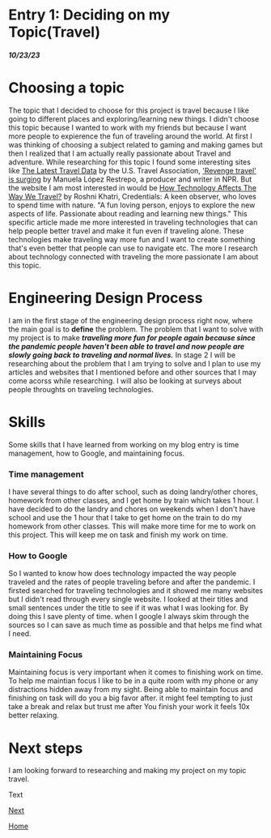 # Entry 1: Deciding on my Topic(Travel)
##### 10/23/23
# Choosing a topic
The topic that I decided to choose for this project is travel because I like going to different places and exploring/learning new things. I didn't choose this topic because I wanted to work with my friends but because I want more people to expierence the fun of traveling around the world. At first I was thinking of choosing a subject related to gaming and making games but then I realized that I am actually really passionate about Travel and adventure. While researching for this topic I found some interesting sites like [The Latest Travel Data](https://www.ustravel.org/research/monthly-travel-data-report) by the U.S. Travel Association, ['Revenge travel' is surging](https://www.npr.org/2022/06/16/1105323610/flight-tickets-inflation-pandemic-revenge-travel-vacation-europe-recession) by Manuela López Restrepo, a producer and writer in NPR. But the website I am most interested in would be [How Technology Affects The Way We Travel?](https://www.opengrowth.com/resources/how-technology-affects-the-way-we-travel) by Roshni Khatri, Credentials: A keen observer, who loves to spend time with nature. "A fun loving person, enjoys to explore the new aspects of life. Passionate about reading and learning new things." This specific article made me more interested in traveling technologies that can help people better travel and make it fun even if traveling alone. These technologies make traveling way more fun and I want to create something that's even better that people can use to navigate etc. The more I research about technology connected with traveling the more passionate I am about this topic.
# Engineering Design Process
I am in the first stage of the engineering design process right now, where the main goal is to **define** the problem. The problem that I want to solve with my project is to make _**traveling more fun for people again because since the pandemic people haven't been able to travel and now people are slowly going back to traveling and normal lives.**_ In stage 2 I will be researching about the problem that I am trying to solve and I plan to use my articles and websites that I mentioned before and other sources that I may come acorss while researching. I will also be looking at surveys about people throughts on traveling technologies.
# Skills
Some skills that I have learned from working on my blog entry is time management, how to Google, and maintaining focus.
### Time management
I have several things to do after school, such as doing landry/other chores, homework from other classes, and I get home by train which takes 1 hour. I have decided to do the landry and chores on weekends when I don't have school and use the 1 hour that I take to get home on the train to do my homework from other classes. This will make more time for me to work on this project. This will keep me on task and finish my work on time.
### How to Google
So I wanted to know how does technology impacted the way people traveled and the rates of people traveling before and after the pandemic. I firsted searched for traveling technologies and it showed me many websites but I didn't read through every single website. I looked at their titles and small sentences under the title to see if it was what I was looking for. By doing this I save plenty of time. when I google I always skim through the sources so I can save as much time as possible and that helps me find what I need.
### Maintaining Focus
Maintaining focus is very important when it comes to finishing work on time. To help me maintian focus I like to be in a quite room with my phone or any distractions hidden away from my sight. Being able to maintain focus and finishing on task will do you a big favor after. it might feel tempting to just take a break and relax but trust me after You finish your work it feels 10x better relaxing. 
# Next steps
I am looking forward to researching and making my project on my topic travel. 














































Text

[Next](entry02.md)

[Home](../README.md)
